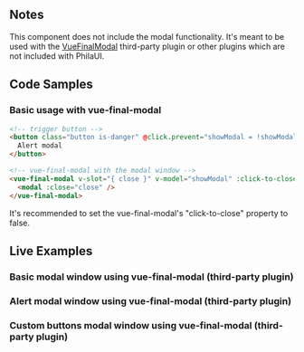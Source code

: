 ## Notes

This component does not include the modal functionality. It's meant to be used with the [VueFinalModal](https://vue-final-modal.org/) third-party plugin or other plugins which are not included with PhilaUI.

## Code Samples

### Basic usage with vue-final-modal

```html
<!-- trigger button -->
<button class="button is-danger" @click.prevent="showModal = !showModal">
  Alert modal
</button>

<!-- vue-final-modal with the modal window -->
<vue-final-modal v-slot="{ close }" v-model="showModal" :click-to-close="false">
  <modal :close="close" />
</vue-final-modal>
```

<alert>It's recommended to set the vue-final-modal's "click-to-close" property to false.</alert>

## Live Examples

### Basic modal window using vue-final-modal (third-party plugin)

<example name="Modal1" height="400"></example>

### Alert modal window using vue-final-modal (third-party plugin)

<example name="Modal2" height="400"></example>

### Custom buttons modal window using vue-final-modal (third-party plugin)

<example name="Modal3" height="400"></example>
